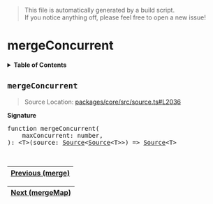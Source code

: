 > This file is automatically generated by a build script.<br>If you notice anything off, please feel free to open a new issue!

# mergeConcurrent

<details><summary><b>Table of Contents</b></summary><br>

1. [<code>mergeConcurrent</code>](#mergeConcurrent)</details>

## <a name="mergeConcurrent"></a><code>mergeConcurrent</code>

> Source Location: [packages\/core\/src\/source.ts#L2036](..\/..\/packages\/core\/src\/source.ts#L2036)

<b>Signature</b>

<pre>function mergeConcurrent(<br>    maxConcurrent: number,<br>): &lt;T&gt;(source: <a href="../01-api-basics/03-Source.md#Source-Interface">Source</a>&lt;<a href="../01-api-basics/03-Source.md#Source-Interface">Source</a>&lt;T&gt;&gt;) =&gt; <a href="../01-api-basics/03-Source.md#Source-Interface">Source</a>&lt;T&gt;</pre><br>

| [Previous \(merge\)](042-merge.md#readme) |
| --- |

<div align="right">

| [Next \(mergeMap\)](044-mergeMap.md#readme) |
| --- |
</div>
